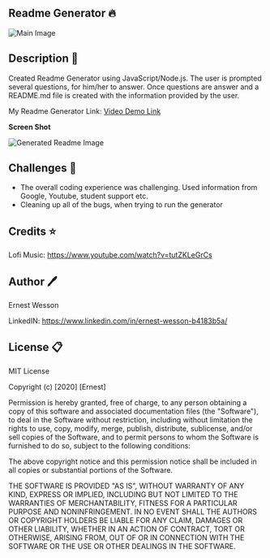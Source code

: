 ## Readme Generator :fire:


![Main Image](https://images.unsplash.com/photo-1595683213102-db302aa70c0f?ixlib=rb-1.2.1&auto=format&fit=crop&w=934&q=80)

## Description :pencil:

Created Readme Generator using JavaScript/Node.js. The user is prompted several questions, for him/her to answer. Once questions are answer and a README.md file is created with the information provided by the user. 

My Readme Generator Link: [Video Demo Link](https://youtu.be/mN7XjKst9hY)


**Screen Shot**

![Generated Readme Image](https://i.ibb.co/4mycVT7/readme.png)

## Challenges :ocean:

 - The overall coding experience was challenging. Used information from Google, Youtube, student support etc. 
 - Cleaning up all of the bugs, when trying to run the generator


## Credits :star:

Lofi Music: https://www.youtube.com/watch?v=tutZKLeGrCs

## Author :pen:

Ernest Wesson 

LinkedIN: https://www.linkedin.com/in/ernest-wesson-b4183b5a/



## License :clipboard:


MIT License

Copyright (c) [2020] [Ernest]

Permission is hereby granted, free of charge, to any person obtaining a copy
of this software and associated documentation files (the "Software"), to deal
in the Software without restriction, including without limitation the rights
to use, copy, modify, merge, publish, distribute, sublicense, and/or sell
copies of the Software, and to permit persons to whom the Software is
furnished to do so, subject to the following conditions:

The above copyright notice and this permission notice shall be included in all
copies or substantial portions of the Software.

THE SOFTWARE IS PROVIDED "AS IS", WITHOUT WARRANTY OF ANY KIND, EXPRESS OR
IMPLIED, INCLUDING BUT NOT LIMITED TO THE WARRANTIES OF MERCHANTABILITY,
FITNESS FOR A PARTICULAR PURPOSE AND NONINFRINGEMENT. IN NO EVENT SHALL THE
AUTHORS OR COPYRIGHT HOLDERS BE LIABLE FOR ANY CLAIM, DAMAGES OR OTHER
LIABILITY, WHETHER IN AN ACTION OF CONTRACT, TORT OR OTHERWISE, ARISING FROM,
OUT OF OR IN CONNECTION WITH THE SOFTWARE OR THE USE OR OTHER DEALINGS IN THE
SOFTWARE.